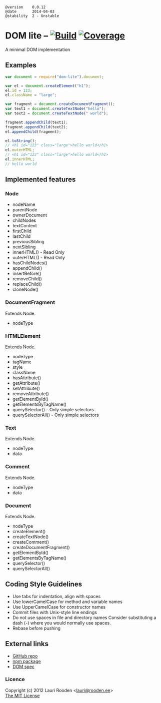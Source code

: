 [1]: https://secure.travis-ci.org/litejs/dom-lite.png
[2]: https://travis-ci.org/litejs/dom-lite
[3]: https://coveralls.io/repos/litejs/dom-lite/badge.png
[4]: https://coveralls.io/r/litejs/dom-lite
[npm package]: https://npmjs.org/package/dom-lite
[GitHub repo]: https://github.com/litejs/dom-lite


    @version    0.0.12
    @date       2014-04-03
    @stability  2 - Unstable


DOM lite &ndash; [![Build][1]][2] [![Coverage][3]][4]
========

A minimal DOM implementation


Examples
--------

```javascript
var document = require("dom-lite").document;

var el = document.createElement("h1");
el.id = 123;
el.className = "large";

var fragment = document.createDocumentFragment();
var text1 = document.createTextNode("hello");
var text2 = document.createTextNode(" world");

fragment.appendChild(text1);
fragment.appendChild(text2);
el.appendChild(fragment);

el.toString();
// <h1 id="123" class="large">hello world</h1>
el.outerHTML;
// <h1 id="123" class="large">hello world</h1>
el.innerHTML;
// hello world
```

Implemented features
--------------------

### Node

- nodeName
- parentNode
- ownerDocument
- childNodes
- textContent
- firstChild
- lastChild
- previousSibling
- nextSibling
- innerHTML() - Read Only
- outerHTML() - Read Only
- hasChildNodes()
- appendChild()
- insertBefore()
- removeChild()
- replaceChild()
- cloneNode()


### DocumentFragment

Extends Node.

- nodeType


### HTMLElement

Extends Node.

- nodeType
- tagName
- style
- className
- hasAttribute()
- getAttribute()
- setAttribute()
- removeAttribute()
- getElementById()
- getElementsByTagName()
- querySelector() - Only simple selectors
- querySelectorAll() - Only simple selectors


### Text

Extends Node.

- nodeType
- data


### Comment

Extends Node.

- nodeType
- data


### Document

Extends Node.

- nodeType
- createElement()
- createTextNode()
- createComment()
- createDocumentFragment()
- getElementById()
- getElementsByTagName()
- querySelector()
- querySelectorAll()



Coding Style Guidelines
-----------------------

-   Use tabs for indentation, align with spaces
-   Use lowerCamelCase for method and variable names
-   Use UpperCamelCase for constructor names
-   Commit files with Unix-style line endings
-   Do not use spaces in file and directory names
    Consider substituting a dash (-) where you would normally use spaces.
-   Rebase before pushing


External links
--------------

-   [GitHub repo][]
-   [npm package][]
-   [DOM spec](http://dom.spec.whatwg.org/)



### Licence

Copyright (c) 2012 Lauri Rooden &lt;lauri@rooden.ee&gt;  
[The MIT License](http://lauri.rooden.ee/mit-license.txt)


